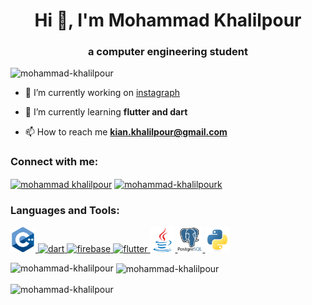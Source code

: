 <h1 align="center">Hi 👋, I'm Mohammad Khalilpour</h1>
<h3 align="center">a computer engineering student</h3>

<p align="left"> <img src="https://komarev.com/ghpvc/?username=mohammad-khalilpour&label=Profile%20views&color=0e75b6&style=flat" alt="mohammad-khalilpour" /> </p>

- 🔭 I’m currently working on [instagraph](https://github.com/amirabedinii/insta_graph)

- 🌱 I’m currently learning **flutter and dart**

- 📫 How to reach me **kian.khalilpour@gmail.com**

<h3 align="left">Connect with me:</h3>
<p align="left">
<a href="https://linkedin.com/in/mohammad khalilpour" target="blank"><img align="center" src="https://raw.githubusercontent.com/rahuldkjain/github-profile-readme-generator/master/src/images/icons/Social/linked-in-alt.svg" alt="mohammad khalilpour" height="30" width="40" /></a>
<a href="https://instagram.com/mohammad-khalilpourk" target="blank"><img align="center" src="https://raw.githubusercontent.com/rahuldkjain/github-profile-readme-generator/master/src/images/icons/Social/instagram.svg" alt="mohammad-khalilpourk" height="30" width="40" /></a>
</p>

<h3 align="left">Languages and Tools:</h3>
<p align="left"> <a href="https://www.w3schools.com/cpp/" target="_blank" rel="noreferrer"> <img src="https://raw.githubusercontent.com/devicons/devicon/master/icons/cplusplus/cplusplus-original.svg" alt="cplusplus" width="40" height="40"/> </a> <a href="https://dart.dev" target="_blank" rel="noreferrer"> <img src="https://www.vectorlogo.zone/logos/dartlang/dartlang-icon.svg" alt="dart" width="40" height="40"/> </a> <a href="https://firebase.google.com/" target="_blank" rel="noreferrer"> <img src="https://www.vectorlogo.zone/logos/firebase/firebase-icon.svg" alt="firebase" width="40" height="40"/> </a> <a href="https://flutter.dev" target="_blank" rel="noreferrer"> <img src="https://www.vectorlogo.zone/logos/flutterio/flutterio-icon.svg" alt="flutter" width="40" height="40"/> </a> <a href="https://www.java.com" target="_blank" rel="noreferrer"> <img src="https://raw.githubusercontent.com/devicons/devicon/master/icons/java/java-original.svg" alt="java" width="40" height="40"/> </a> <a href="https://www.postgresql.org" target="_blank" rel="noreferrer"> <img src="https://raw.githubusercontent.com/devicons/devicon/master/icons/postgresql/postgresql-original-wordmark.svg" alt="postgresql" width="40" height="40"/> </a> <a href="https://www.python.org" target="_blank" rel="noreferrer"> <img src="https://raw.githubusercontent.com/devicons/devicon/master/icons/python/python-original.svg" alt="python" width="40" height="40"/> </a> </p>

<p><img align="left" src="https://github-readme-stats.vercel.app/api/top-langs?username=mohammad-khalilpour&show_icons=true&locale=en&layout=compact" alt="mohammad-khalilpour" /></p>

<p>&nbsp;<img align="center" src="https://github-readme-stats.vercel.app/api?username=mohammad-khalilpour&show_icons=true&locale=en" alt="mohammad-khalilpour" /></p>

<p><img align="center" src="https://github-readme-streak-stats.herokuapp.com/?user=mohammad-khalilpour&" alt="mohammad-khalilpour" /></p>

